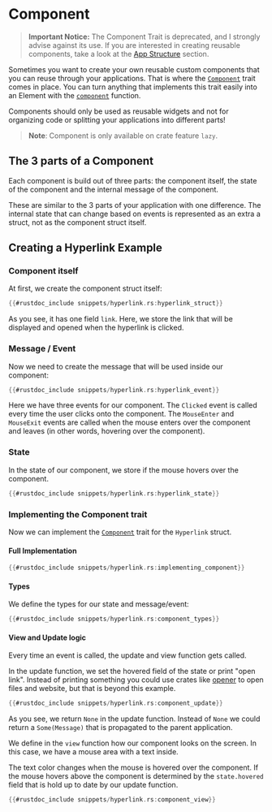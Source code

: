 # Component

> **Important Notice:** The Component Trait is deprecated, and I strongly advise against its use. If you are interested in creating reusable components, take a look at the [App Structure](./../app_structure) section.

Sometimes you want to create your own reusable custom components that you can reuse through your applications.
That is where the [`Component`](https://docs.rs/iced/latest/iced/widget/trait.Component.html) trait comes in place. You can turn anything that implements this trait easily into an Element with the [`component`](https://docs.rs/iced/latest/iced/widget/fn.component.html) function.

Components should only be used as reusable widgets and not for organizing code or splitting your applications into different parts!

> **Note**: Component is only available on crate feature `lazy`.

## The 3 parts of a Component
Each component is build out of three parts: the component itself, the state of the component and the internal message of the component.

These are similar to the 3 parts of your application with one difference. The internal state that can change based on events is represented as an extra a struct, not as the component struct itself.

## Creating a Hyperlink Example
### Component itself
At first, we create the component struct itself:
```rust 
{{#rustdoc_include snippets/hyperlink.rs:hyperlink_struct}}
```

As you see, it has one field `link`. Here, we store the link that will be displayed and opened when the hyperlink is clicked.

### Message / Event
Now we need to create the message that will be used inside our component:
```rust 
{{#rustdoc_include snippets/hyperlink.rs:hyperlink_event}}
```
Here we have three events for our component. The `Clicked` event is called every time the user clicks onto the component. 
The `MouseEnter` and `MouseExit` events are called when the mouse enters over the component and leaves (in other words, hovering over the component).

### State
In the state of our component, we store if the mouse hovers over the component.
```rust 
{{#rustdoc_include snippets/hyperlink.rs:hyperlink_state}}
```

### Implementing the Component trait
Now we can implement the [`Component`](https://docs.rs/iced/latest/iced/widget/trait.Component.html) trait for the `Hyperlink` struct.

#### Full Implementation
```rust 
{{#rustdoc_include snippets/hyperlink.rs:implementing_component}}
```

#### Types
We define the types for our state and message/event:
```rust 
{{#rustdoc_include snippets/hyperlink.rs:component_types}}
```

#### View and Update logic
Every time an event is called, the update and view function gets called.

In the update function, we set the hovered field of the state or print "open link". 
Instead of printing something you could use crates like [opener](https://docs.rs/opener/latest/opener/) to open files and website, but that is beyond this example.

```rust 
{{#rustdoc_include snippets/hyperlink.rs:component_update}}
```

As you see, we return `None` in the update function. Instead of `None` we could return a `Some(Message)` that is propagated to the parent application.

We define in the `view` function how our component looks on the screen.
In this case, we have a mouse area with a text inside.

The text color changes when the mouse is hovered over the component. 
If the mouse hovers above the component is determined by the `state.hovered` field that is hold up to date by our update function.
```rust 
{{#rustdoc_include snippets/hyperlink.rs:component_view}}
```
